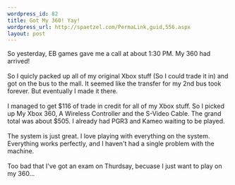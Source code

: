```yaml
--- 
wordpress_id: 82
title: Got My 360! Yay!
wordpress_url: http://spaetzel.com/PermaLink,guid,556.aspx
layout: post
---
```

So yesterday, EB games gave me a call at about 1:30 PM. My 360 had arrived!<br />
        <br />
        So I quicly packed up all of my original Xbox stuff (So I could trade it in) and got
        on the bus to the mall. It seemed like the transfer for my 2nd bus took forever. But
        eventually I made it there.<br />
        <br />
        I managed to get $116 of trade in credit for all of my Xbox stuff. So I picked up
        My Xbox 360, A Wireless Controller and the S-Video Cable. The grand total was about
        $505. I already had PGR3 and Kameo waiting to be played.<br />
        <br />
        The system is just great. I love playing with everything on the system. Everything
        works perfectly, and I haven't had a single problem with the machine.<br />
        <br />
        Too bad that I've got an exam on Thurdsay, becuase I just want to play on my 360...<img width="0" height="0" src="http://spaetzel.com/aggbug.ashx?id=556" />
